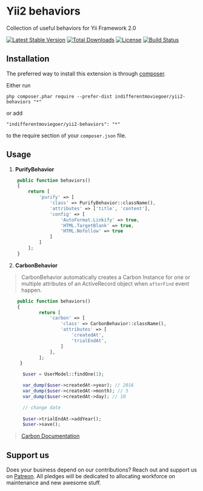 Yii2 behaviors
===============================================

Collection of useful behaviors for Yii Framework 2.0

[![Latest Stable Version](https://poser.pugx.org/indifferentmoviegoer/yii2-behaviors/v/stable)](https://packagist.org/packages/indifferentmoviegoer/yii2-behaviors) [![Total Downloads](https://poser.pugx.org/indifferentmoviegoer/yii2-behaviors/downloads)](https://packagist.org/packages/indifferentmoviegoer/yii2-behaviors) [![License](https://poser.pugx.org/indifferentmoviegoer/yii2-behaviors/license)](https://packagist.org/packages/indifferentmoviegoer/yii2-behaviors)
[![Build Status](https://travis-ci.org/indifferentmoviegoer/yii2-behaviors.svg?branch=master)](https://travis-ci.org/indifferentmoviegoer/yii2-behaviors)


Installation
------------

The preferred way to install this extension is through [composer](http://getcomposer.org/download/).

Either run

```
php composer.phar require --prefer-dist indifferentmoviegoer/yii2-behaviors "*"
```

or add

```
"indifferentmoviegoer/yii2-behaviors": "*"
```

to the require section of your `composer.json` file.

Usage
-----

1) **PurifyBehavior**

```php
    public function behaviors()
    {
        return [
            'purify' => [
                'class' => PurifyBehavior::className(),
                'attributes' => ['title', 'content'],
                'config' => [
                    'AutoFormat.Linkify' => true,
                    'HTML.TargetBlank' => true,
                    'HTML.Nofollow' => true
                ]
            ]
        ];
    }
```

2) **CarbonBehavior**


> CarbonBehavior automatically creates a Carbon Instance for one or multiple attributes of an ActiveRecord
  object when `afterFind` event happen.

```php
    public function behaviors()
    {
            return [
                'carbon' => [
                    'class' => CarbonBehavior::className(),
                    'attributes' => [
                        'createdAt',
                        'trialEndAt',
                    ]
                ],
            ];
     }

      $user = UserModel::findOne(1);

      var_dump($user->createdAt->year); // 2016
      var_dump($user->createdAt->month); // 5
      var_dump($user->createdAt->day); // 10

      // change date
      
      $user->trialEndAt->addYear();
      $user->save();

```

> [Carbon Documentation](http://carbon.nesbot.com/docs/#api-introduction)


## Support us

Does your business depend on our contributions? Reach out and support us on [Patreon](https://www.patreon.com/indifferentmoviegoer). 
All pledges will be dedicated to allocating workforce on maintenance and new awesome stuff.

